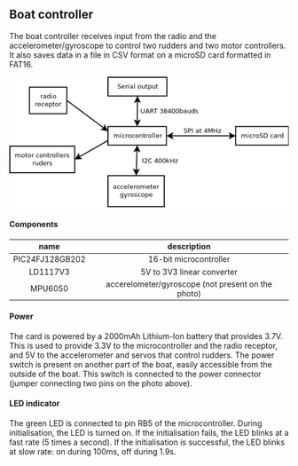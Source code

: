 ## Boat controller

The boat controller receives input from the radio and the accelerometer/gyroscope to control two rudders and two motor controllers. It also saves data in a file in CSV format on a microSD card formatted in FAT16.

![interface diagram](interface.png)

<insert diagram>

<insert BoatController photos>

#### Components

|**name**|**description**|
|:------------:|:-------------------:|
|PIC24FJ128GB202|16-bit microcontroller|
|LD1117V3|5V to 3V3 linear converter|
|MPU6050|accerelometer/gyroscope (not present on the photo)|

#### Power

The card is powered by a 2000mAh Lithium-Ion battery that provides 3.7V. This is used to provide 3.3V to the microcontroller and the radio receptor, and 5V to the accelerometer and servos that control rudders.
The power switch is present on another part of the boat, easily accessible from the outside of the boat. This switch is connected to the power connector (jumper connecting two pins on the photo above).

#### LED indicator

The green LED is connected to pin RB5 of the microcontroller. During initialisation, the LED is turned on. If the initialisation fails, the LED blinks at a fast rate (5 times a second). If the initialisation is successful, the LED blinks at slow rate: on during 100ms, off during 1.9s.
